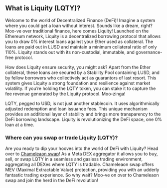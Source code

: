<h2>What is Liquity (LQTY)?</h2>
<p>Welcome to the world of Decentralized Finance (DeFi)! Imagine a system where you could get a loan without interest. Sounds like a dream, right? Moo-ve over traditional finance, here comes Liquity! Launched on the Ethereum network, Liquity is a decentralized borrowing protocol that allows you to draw 0% interest loans against your Ether used as collateral. The loans are paid out in LUSD and maintain a minimum collateral ratio of only 110%. Liquity stands out with its non-custodial, immutable, and governance-free protocol.</p>

<p>How does Liquity ensure security, you might ask? Apart from the Ether collateral, these loans are secured by a Stability Pool containing LUSD, and by fellow borrowers who collectively act as guarantors of last resort. This system gives Liquity a strong foundation and resilience against market volatility. If you’re holding the LQTY token, you can stake it to capture the fee revenue generated by the Liquity protocol. Moo-zinga!</p>

<p>LQTY, pegged to USD, is not just another stablecoin. It uses algorithmically adjusted redemption and loan issuance fees. This unique mechanism provides an additional layer of stability and brings more transparency to the DeFi borrowing landscape. Liquity is revolutionizing the DeFi space, one 0% loan at a time.</p>

<h3>Where can you swap or trade Liquity (LQTY)?</h3>
<p>Are you ready to dip your hooves into the world of DeFi with Liquity? Head over to <a href="https://swap.cow.fi/" rel="noopener" target="_blank">Chameleaon swap</a>! As a  Meta DEX aggregator it allows you to buy, sell, or swap LQTY in a seamless and gasless trading environment, aggregating all DEXes where LQTY is tradable. Chameleaon swap offers MEV (Maximal Extractable Value) protection, providing you with an udderly fantastic trading experience. So why wait? Moo-ve on over to Chameleaon swap and join the herd in the DeFi revolution!</p>
